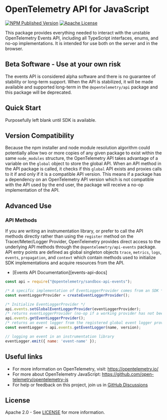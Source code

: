 # OpenTelemetry API for JavaScript

[![NPM Published Version][npm-img]][npm-url]
[![Apache License][license-image]][license-image]

This package provides everything needed to interact with the unstable OpenTelemetry Events API, including all TypeScript interfaces, enums, and no-op implementations. It is intended for use both on the server and in the browser.

## Beta Software - Use at your own risk

The events API is considered alpha software and there is no guarantee of stability or long-term support. When the API is stabilized, it will be made available and supported long-term in the `@opentelemetry/api` package and this package will be deprecated.

## Quick Start

Purposefully left blank until SDK is available.

## Version Compatibility

Because the npm installer and node module resolution algorithm could potentially allow two or more copies of any given package to exist within the same `node_modules` structure, the OpenTelemetry API takes advantage of a variable on the `global` object to store the global API. When an API method in the API package is called, it checks if this `global` API exists and proxies calls to it if and only if it is a compatible API version. This means if a package has a dependency on an OpenTelemetry API version which is not compatible with the API used by the end user, the package will receive a no-op implementation of the API.

## Advanced Use

### API Methods

If you are writing an instrumentation library, or prefer to call the API methods directly rather than using the `register` method on the Tracer/Meter/Logger Provider, OpenTelemetry provides direct access to the underlying API methods through the `@opentelemetry/api-events` package. API entry points are defined as global singleton objects `trace`, `metrics`, `logs`, `events`, `propagation`, and `context` which contain methods used to initialize SDK implementations and acquire resources from the API.

- [Events API Documentation][events-api-docs]

```javascript
const api = require("@opentelemetry/sandbox-api-events");

/* A specific implementation of EventLoggerProvider comes from an SDK */
const eventLoggerProvider = createEventLoggerProvider();

/* Initialize EventLoggerProvider */
api.events.setGlobalEventLoggerProvider(eventLoggerProvider);
/* returns eventLoggerProvider (no-op if a working provider has not been initialized) */
api.events.getEventLoggerProvider();
/* returns an event logger from the registered global event logger provider (no-op if a working provider has not been initialized) */
const eventLogger = api.events.getEventLogger(name, version);

// logging an event in an instrumentation library
eventLogger.emit({ name: 'event-name' });
```

## Useful links

- For more information on OpenTelemetry, visit: <https://opentelemetry.io/>
- For more about OpenTelemetry JavaScript: <https://github.com/open-telemetry/opentelemetry-js>
- For help or feedback on this project, join us in [GitHub Discussions][discussions-url]

## License

Apache 2.0 - See [LICENSE][license-url] for more information.

[discussions-url]: https://github.com/open-telemetry/opentelemetry-js/discussions
[license-url]: https://github.com/open-telemetry/opentelemetry-js/blob/main/LICENSE
[license-image]: https://img.shields.io/badge/license-Apache_2.0-green.svg?style=flat
[npm-url]: https://www.npmjs.com/package/@opentelemetry/api-logs
[npm-img]: https://badge.fury.io/js/%40opentelemetry%2Fapi-logs.svg
[logs-api-docs]: https://open-telemetry.github.io/opentelemetry-js/modules/_opentelemetry_api_logs.html
